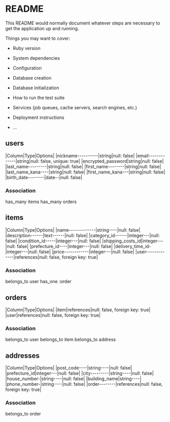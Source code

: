 # README

This README would normally document whatever steps are necessary to get the
application up and running.

Things you may want to cover:

* Ruby version

* System dependencies

* Configuration

* Database creation

* Database initialization

* How to run the test suite

* Services (job queues, cache servers, search engines, etc.)

* Deployment instructions

* ...

## users

|Column|Type|Options|
|nickname----------|string|null: false|
|email-------------|string|null: false, unique: true|
|encrypted_password|string|null: false|
|last_name---------|string|null: false|
|first_name--------|string|null: false|
|last_name_kana----|string|null: false|
|first_name_kana---|string|null: false|
|birth_date--------|date--|null: false|

### Association
has_many items
has_many orders


## items

|Column|Type|Options|
|name-------------|string----|null: false|
|description------|text------|null: false|
|category_id------|integer---|null: false|
|condition_id-----|integer---|null: false|
|shipping_costs_id|integer---|null: false|
|prefecture_id----|integer---|null: false|
|delivery_time_id-|integer---|null: false|
|price------------|integer---|null: false|
|user-------------|references|null: false, foreign key: true|

### Association
belongs_to user
has_one :order


## orders

|Column|Type|Options|
|item|references|null: false, foreign key: true|
|user|references|null: false, foreign key: true|

### Association
belongs_to user
belongs_to item
belongs_to address


## addresses

|Column|Type|Options|
|post_code----|string----|null: false|
|prefecture_id|integer---|null: false|
|city---------|string----|null: false|
|house_number-|string----|null: false|
|building_name|string----|
|phone_number-|string----|null: false|
|order--------|references|null: false, foreign key: true|

### Association
belongs_to order